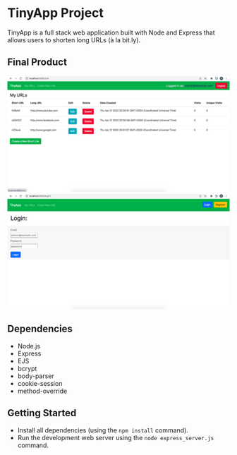 # TinyApp Project

TinyApp is a full stack web application built with Node and Express that allows users to shorten long URLs (à la bit.ly).

## Final Product

!["urls page of logged in user"](https://github.com/nathanlunn/tinyapp/blob/master/docs/home%20-logged-in.png?raw=true)
!["login page"](https://github.com/nathanlunn/tinyapp/blob/master/docs/login.png?raw=true)

## Dependencies

- Node.js
- Express
- EJS
- bcrypt
- body-parser
- cookie-session
- method-override

## Getting Started

- Install all dependencies (using the `npm install` command).
- Run the development web server using the `node express_server.js` command.